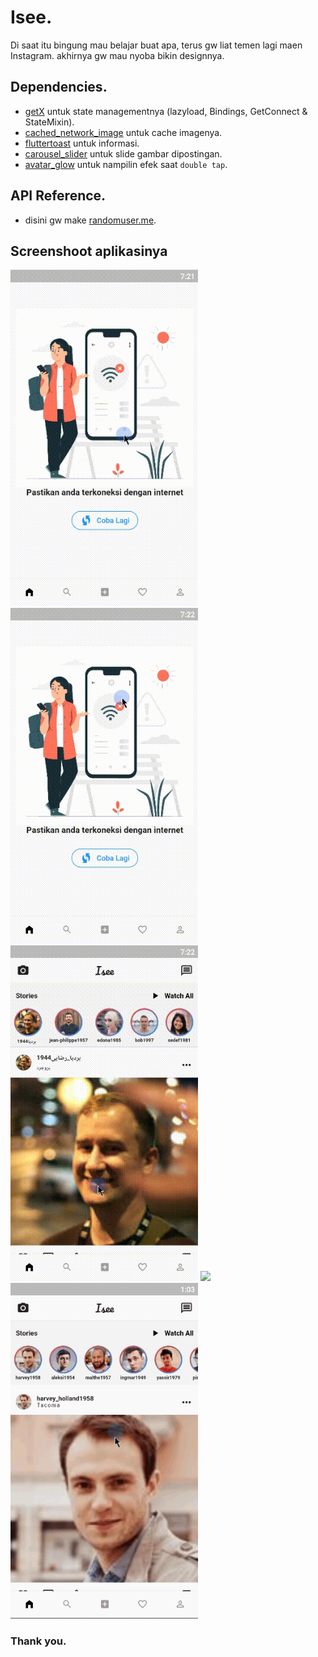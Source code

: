 # Isee.

Di saat itu bingung mau belajar buat apa, terus gw liat temen lagi maen Instagram. akhirnya gw mau nyoba bikin designnya.

## Dependencies.
- [getX](https://pub.dev/packages/get) untuk state managementnya (lazyload, Bindings, GetConnect & StateMixin).
- [cached_network_image](https://pub.dev/packages/cached_network_image) untuk cache imagenya.
- [fluttertoast](https://pub.dev/packages/fluttertoast) untuk informasi.
- [carousel_slider](https://pub.dev/packages/carousel_slider) untuk slide gambar dipostingan.
- [avatar_glow](https://pub.dev/packages/avatar_glow) untuk nampilin efek saat `double tap`.

## API Reference.
- disini gw make [randomuser.me](https://randomuser.me).

## Screenshoot aplikasinya
<p>
<img src="https://github.com/dausdauy/full_getx/blob/master/assets/ss/1.gif" width="300"/>
<img src="https://github.com/dausdauy/full_getx/blob/master/assets/ss/2.gif" width="300"/>
<img src="https://github.com/dausdauy/full_getx/blob/master/assets/ss/3.gif" width="300"/>
<img src="https://github.com/dausdauy/full_getx/blob/master/assets/ss/4.gif" width="300"/>
<img src="https://github.com/dausdauy/full_getx/blob/master/assets/ss/5.gif" width="300"/>
</p>

### Thank you.
